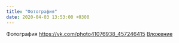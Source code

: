 ```yaml
---
title: "Фотография"
date: 2020-04-03 13:53:00 +0300
---
```


Фотография
<a class="vk-attach" href="https://vk.com/photo41076938_457246415">https://vk.com/photo41076938_457246415</a>
<a class="vk-attach" href="https://vk.com/photo41076938_457246415">Вложение</a>
